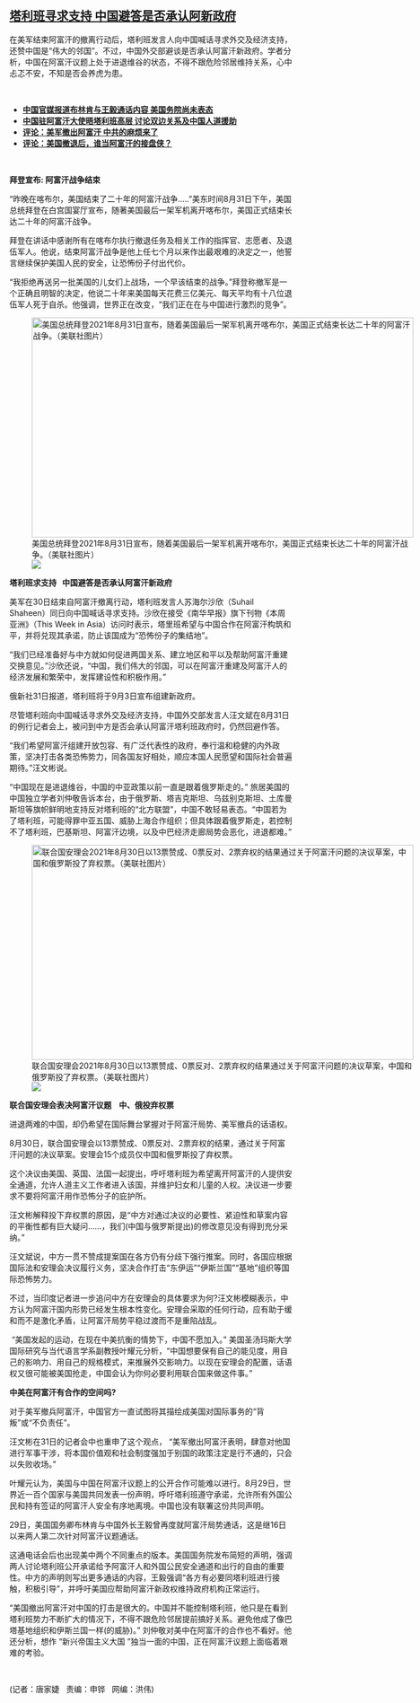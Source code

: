 <!--1630443997000-->
[塔利班寻求支持      中国避答是否承认阿新政府](https://www.rfa.org/mandarin/yataibaodao/junshiwaijiao/jt-08312021112218.html)
------

<p></p><p>在美军结束阿富汗的撤离行动后，塔利班发言人向中国喊话寻求外交及经济支持，还赞中国是“伟大的邻国”。不过，中国外交部避谈是否承认阿富汗新政府。学者分析，中国在阿富汗议题上处于进退维谷的状态，不得不跟危险邻居维持关系，心中忐忑不安，不知是否会养虎为患。</p><p><br/></p><ul><li><a href="https://www.rfa.org/mandarin/Xinwen/8-08292021142014.html"><strong>中国官媒报道布林肯与王毅通话内容 美国务院尚未表态</strong></a></li><li><strong><a href="https://www.rfa.org/mandarin/Xinwen/wul0825b-08252021054523.html">中国驻阿富汗大使晤塔利班高层 讨论双边关系及中国人道援助</a></strong></li><li><strong><a href="https://www.rfa.org/mandarin/pinglun/weijingsheng/wjs-08242021163644.html">评论：美军撤出阿富汗 中共的麻烦来了</a></strong></li><li><strong><a href="https://www.rfa.org/mandarin/pinglun/heqinglian/hql-08242021115559.html">评论：美国撤退后，谁当阿富汗的接盘侠？</a></strong></li></ul><p><br/></p><p><strong>拜登宣布</strong><strong>: <span>阿富汗战争结束</span></strong></p><p>“<span>昨晚在喀布尔，美国结束了二十</span><span>年的阿富汗战争</span>…..”<span>美东时间</span>8<span>月</span>31<span>日下午，美国总统拜登在白宫国宴厅宣布，随著美国最后一架军机离开喀布尔，美国正式结束长达二十</span><span>年的阿富汗战争。</span></p><p>拜登在讲话中感谢所有在喀布尔执行撤退任务及相关工作的指挥官、志愿者、及退伍军人。他说，结束阿富汗战争是他上任七个月以来作出最艰难的决定之一，他誓言继续保护美国人民的安全，让恐怖份子付出代价。</p><p><span>“<span>我拒绝再送另一批</span>美国的儿女们</span>上战场，一个早该结束的战争。”<span>拜登称撤军是一个正确且明智的决定，他说二十</span><span>年来美国每天花费三</span><span>亿美元、每天平均有</span>十八<span>位退伍军人死于自杀。他强调，世界正在改变，</span>“<span>我们正在在与中国进行激烈的竞争</span>”<span>。</span></p><p><span><figure class="image-richtext image-inline captioned" style="width:680px;"><img alt="美国总统拜登2021年8月31日宣布，随着美国最后一架军机离开喀布尔，美国正式结束长达二十年的阿富汗战争。（美联社图片）" height="392" src="https://www.rfa.org/mandarin/yataibaodao/junshiwaijiao/jt-08312021112218.html/jt0831k.jpg/@@images/ef3fd630-e29f-4fbb-81ef-a3d2ed7bc7d7.jpeg" title="jt0831k.jpg" width="680"/><figcaption class="image-caption">美国总统拜登2021年8月31日宣布，随着美国最后一架军机离开喀布尔，美国正式结束长达二十年的阿富汗战争。（美联社图片）</figcaption><small></small><div id="zoomattribute"><a data-caption="美国总统拜登2021年8月31日宣布，随着美国最后一架军机离开喀布尔，美国正式结束长达二十年的阿富汗战争。（美联社图片）" data-fancybox="" href="https://www.rfa.org/mandarin/yataibaodao/junshiwaijiao/jt-08312021112218.html/jt0831k.jpg" id="single_image" title="美国总统拜登2021年8月31日宣布，随着美国最后一架军机离开喀布尔，美国正式结束长达二十年的阿富汗战争。（美联社图片）"><img src="/++plone++rfa-resources/img/icon-zoom.png"/></a></div></figure></span></p><p><strong>塔利班求支持   中国避答是否承认阿富汗新政府</strong></p><p>美军在30日结束自阿富汗撤离行动，塔利班发言人苏海尔沙欣（Suhail Shaheen）同日向中国喊话寻求支持。沙欣在接受《南华早报》旗下刊物《本周亚洲》（This Week in Asia）访问时表示，塔里班希望与中国合作在阿富汗构筑和平，并将兑现其承诺，防止该国成为“恐怖份子的集结地”。</p><p>“我们已经准备好与中方就如何促进两国关系、建立地区和平以及帮助阿富汗重建交换意见。”沙欣还说，“中国，我们伟大的邻国，可以在阿富汗重建及阿富汗人的经济发展和繁荣中，发挥建设性和积极作用。”</p><p>俄新社31日报道，塔利班将于9月3日宣布组建新政府。</p><p>尽管塔利班向中国喊话寻求外交及经济支持，中国外交部发言人汪文斌在8月31日的例行记者会上，被问到中方是否会承认阿富汗塔利班政府时，仍然回避作答。</p><p>“我们希望阿富汗组建开放包容、有广泛代表性的政府，奉行温和稳健的内外政策，坚决打击各类恐怖势力，同各国友好相处，顺应本国人民愿望和国际社会普遍期待。”汪文彬说。</p><p>“中国现在是进退维谷，中国的中亚政策以前一直是跟着俄罗斯走的。” 旅居美国的中国独立学者刘仲敬告诉本台，由于俄罗斯、塔吉克斯坦、乌兹别克斯坦、土库曼斯坦等旗帜鲜明地支持反对塔利班的“北方联盟”，中国不敢轻易表态。“中国若为了塔利班，可能得罪中亚五国、威胁上海合作组织；但具体跟着俄罗斯走，若控制不了塔利班，巴基斯坦、阿富汗边境，以及中巴经济走廊局势会恶化，进退都难。”</p><p><figure class="image-richtext image-inline captioned" style="width:680px;"><img alt="联合国安理会2021年8月30日以13票赞成、0票反对、2票弃权的结果通过关于阿富汗问题的决议草案，中国和俄罗斯投了弃权票。（美联社图片）" height="383" src="https://www.rfa.org/mandarin/yataibaodao/junshiwaijiao/jt-08312021112218.html/jt0831l.jpg/@@images/50c6a39b-9a4e-469a-9d87-0ae19198ef0a.jpeg" title="jt0831l.jpg" width="680"/><figcaption class="image-caption">联合国安理会2021年8月30日以13票赞成、0票反对、2票弃权的结果通过关于阿富汗问题的决议草案，中国和俄罗斯投了弃权票。（美联社图片）</figcaption><small></small><div id="zoomattribute"><a data-caption="联合国安理会2021年8月30日以13票赞成、0票反对、2票弃权的结果通过关于阿富汗问题的决议草案，中国和俄罗斯投了弃权票。（美联社图片）" data-fancybox="" href="https://www.rfa.org/mandarin/yataibaodao/junshiwaijiao/jt-08312021112218.html/jt0831l.jpg" id="single_image" title="联合国安理会2021年8月30日以13票赞成、0票反对、2票弃权的结果通过关于阿富汗问题的决议草案，中国和俄罗斯投了弃权票。（美联社图片）"><img src="/++plone++rfa-resources/img/icon-zoom.png"/></a></div></figure></p><p><strong>联合国安理会表决阿富汗议题    中、俄投弃权票</strong></p><p>进退两难的中国，却仍希望在国际舞台掌握对于阿富汗局势、美军撤兵的话语权。</p><p>8月30日，联合国安理会以13票赞成、0票反对、2票弃权的结果，通过关于阿富汗问题的决议草案。安理会15个成员仅中国和俄罗斯投了弃权票。</p><p>这个决议由美国、英国、法国一起提出，呼吁塔利班为希望离开阿富汗的人提供安全通道，允许人道主义工作者进入该国，并维护妇女和儿童的人权。决议进一步要求不要将阿富汗用作恐怖分子的庇护所。</p><p>汪文彬解释投下弃权票的原因，是“中方对通过决议的必要性、紧迫性和草案内容的平衡性都有巨大疑问……，我们(中国与俄罗斯提出)的修改意见没有得到充分采纳。”</p><p>汪文斌说，中方一贯不赞成提案国在各方仍有分歧下强行推案。同时，各国应根据国际法和安理会决议履行义务，坚决合作打击“东伊运”“伊斯兰国”“基地”组织等国际恐怖势力。</p><p>不过，当印度记者进一步追问中方在安理会的具体要求为何?汪文彬模糊表示，中方认为阿富汗国内形势已经发生根本性变化。安理会采取的任何行动，应有助于缓和而不是激化矛盾，让阿富汗局势平稳过渡而不是重陷战乱。</p><p> “美国发起的运动，在现在中美抗衡的情势下，中国不愿加入。” 美国圣汤玛斯大学国际研究与当代语言学系副教授叶耀元分析，“中国想要保有自己的能见度，用自己的影响力、用自己的规格模式，来推展外交影响力。以现在安理会的配置，话语权又很可能被美国抢走，中国会认为你何必要利用联合国来做这件事。”</p><p><strong>中美在阿富汗有合作的空间吗</strong><strong>?</strong></p><p>对于美军撤兵阿富汗，中国官方一直试图将其描绘成美国对国际事务的“背叛”或“不负责任”。</p><p>汪文彬在31日的记者会中也重申了这个观点， “美军撤出阿富汗表明，肆意对他国进行军事干涉，将本国价值观和社会制度强加于别国的政策注定是行不通的，只会以失败收场。”</p><p>叶耀元认为，美国与中国在阿富汗议题上的公开合作可能难以进行。8月29日，世界近一百个国家与美国共同发表一份声明，呼吁塔利班遵守承诺，允许所有外国公民和持有签证的阿富汗人安全有序地离境。中国也没有联署这份共同声明。</p><p>29日，美国国务卿布林肯与中国外长王毅曾再度就阿富汗局势通话，这是继16日以来两人第二次针对阿富汗议题通话。</p><p>这通电话会后也出现美中两个不同重点的版本。美国国务院发布简短的声明，强调两人讨论塔利班公开承诺给予阿富汗人和外国公民安全通道和出行的自由的重要性。中方的声明则写出更多通话的内容，王毅强调“各方有必要同塔利班进行接触，积极引导”，并呼吁美国应帮助阿富汗新政权维持政府机构正常运行。</p><p>“美国撤出阿富汗对中国的打击是很大的。中国并不能控制塔利班，他只是在看到塔利班势力不断扩大的情况下，不得不跟危险邻居提前搞好关系。避免他成了像巴塔基地组织和伊斯兰国一样(的威胁)。” 刘仲敬对美中在阿富汗的合作也不看好。他还分析，想作 “新兴帝国主义大国 ”独当一面的中国，正在阿富汗议题上面临着艰难的考验。</p><p><br/></p><p>(记者：唐家婕   责编：申铧   网编：洪伟)</p>
